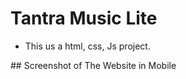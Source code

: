 # Tantra Music Lite
<ul>
  <li>This us a html, css, Js project.</li>
</ul>
## Screenshot of The Website in Mobile
